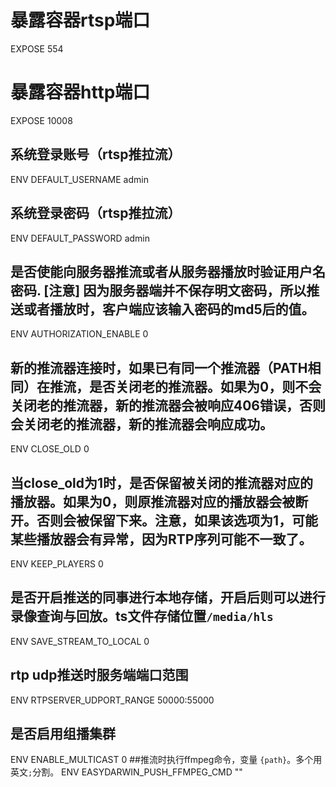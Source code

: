 # 暴露容器rtsp端口
EXPOSE 554
# 暴露容器http端口
EXPOSE 10008
## 系统登录账号（rtsp推拉流）
ENV DEFAULT_USERNAME admin
## 系统登录密码（rtsp推拉流）
ENV DEFAULT_PASSWORD admin
## 是否使能向服务器推流或者从服务器播放时验证用户名密码. [注意] 因为服务器端并不保存明文密码，所以推送或者播放时，客户端应该输入密码的md5后的值。
ENV AUTHORIZATION_ENABLE 0
## 新的推流器连接时，如果已有同一个推流器（PATH相同）在推流，是否关闭老的推流器。如果为0，则不会关闭老的推流器，新的推流器会被响应406错误，否则会关闭老的推流器，新的推流器会响应成功。
ENV CLOSE_OLD 0
## 当close_old为1时，是否保留被关闭的推流器对应的播放器。如果为0，则原推流器对应的播放器会被断开。否则会被保留下来。注意，如果该选项为1，可能某些播放器会有异常，因为RTP序列可能不一致了。
ENV KEEP_PLAYERS 0
## 是否开启推送的同事进行本地存储，开启后则可以进行录像查询与回放。ts文件存储位置`/media/hls`
ENV SAVE_STREAM_TO_LOCAL 0
## rtp udp推送时服务端端口范围
ENV RTPSERVER_UDPORT_RANGE 50000:55000
## 是否启用组播集群
ENV ENABLE_MULTICAST 0
##推流时执行ffmpeg命令，变量 `{path}`。多个用英文`;`分割。
ENV EASYDARWIN_PUSH_FFMPEG_CMD ""

